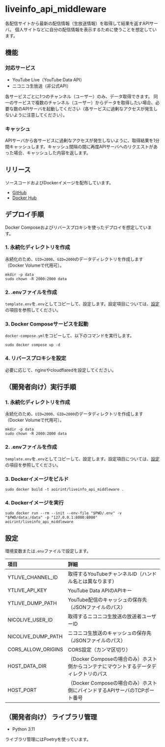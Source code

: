 # liveinfo_api_middleware

各配信サイトから最新の配信情報（生放送情報）を取得して結果を返すAPIサーバ。
個人サイトなどに自分の配信情報を表示するために使うことを想定しています。

## 機能

### 対応サービス

- YouTube Live（YouTube Data API）
- ニコニコ生放送（非公式API）

各サービスごとに1つのチャンネル（ユーザー）のみ、データ取得できます。
同一のサービスで複数のチャンネル（ユーザー）からデータを取得したい場合、必要な数のAPIサーバを起動してください（各サービスに過剰なアクセスが発生しないように注意してください）。

### キャッシュ

APIサーバから各サービスに過剰なアクセスが発生しないように、取得結果を1分間キャッシュします。キャッシュ間隔の間に再度APIサーバへのリクエストがあった場合、キャッシュした内容を返します。

## リリース

ソースコードおよびDockerイメージを配布しています。

- [GitHub](https://github.com/aoirint/liveinfo_api_middleware)
- [Docker Hub](https://hub.docker.com/r/aoirint/liveinfo_api_middleware)

## デプロイ手順

Docker Composeおよびリバースプロキシを使ったデプロイを想定しています。

### 1. 永続化ディレクトリを作成

永続化のため、`UID=2000`、`GID=2000`のデータディレクトリを作成します（Docker Volumeで代用可）。

```shell
mkdir -p data
sudo chown -R 2000:2000 data
```

### 2. .envファイルを作成

`template.env`を`.env`としてコピーして、設定します。設定項目については、[設定](#設定)の項目を参照してください。

### 3. Docker Composeサービスを起動

`docker-compose.yml`をコピーして、以下のコマンドを実行します。

```shell
sudo docker compose up -d
```

### 4. リバースプロキシを設定

必要に応じて、nginxやcloudflaredを設定してください。

## （開発者向け）実行手順

### 1. 永続化ディレクトリを作成

永続化のため、`UID=2000`、`GID=2000`のデータディレクトリを作成します（Docker Volumeで代用可）。

```shell
mkdir -p data
sudo chown -R 2000:2000 data
```

### 2. .envファイルを作成

`template.env`を`.env`としてコピーして、設定します。設定項目については、[設定](#設定)の項目を参照してください。

### 3. Dockerイメージをビルド

```shell
sudo docker build -t aoirint/liveinfo_api_middleware .
```

### 4. Dockerイメージを実行

```shell
sudo docker run --rm --init --env-file "$PWD/.env" -v "$PWD/data:/data" -p "127.0.0.1:8000:8000" aoirint/liveinfo_api_middleware
```

## 設定

環境変数または`.env`ファイルで設定します。

|項目|詳細|
|:--|:--|
|YTLIVE_CHANNEL_ID|取得するYouTubeチャンネルID（ハンドル名とは異なります）|
|YTLIVE_API_KEY|YouTube Data APIのAPIキー|
|YTLIVE_DUMP_PATH|YouTube配信のキャッシュの保存先（JSONファイルのパス）|
|NICOLIVE_USER_ID|取得するニコニコ生放送の放送者ユーザーID|
|NICOLIVE_DUMP_PATH|ニコニコ生放送のキャッシュの保存先（JSONファイルのパス）|
|CORS_ALLOW_ORIGINS|CORS設定（カンマ区切り）|
|HOST_DATA_DIR|（Docker Composeの場合のみ）ホスト側からコンテナにマウントするデータディレクトリのパス|
|HOST_PORT|（Docker Composeの場合のみ）ホスト側にバインドするAPIサーバのTCPポート番号|

## （開発者向け） ライブラリ管理

- Python 3.11

ライブラリ管理にはPoetryを使っています。
